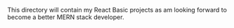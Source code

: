 This directory will contain my React Basic projects as am looking forward to become a better MERN stack developer.